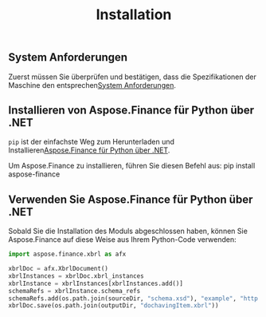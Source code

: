 ﻿---
title: Installation
type: docs
weight: 60
url: /de/python-net/installation/
description: Erfahren Sie mehr über die Installation von Python Finance Library API unter Verwendung von NuGet und Package Manager GUI oder Console.
---
## **System Anforderungen**

 Zuerst müssen Sie überprüfen und bestätigen, dass die Spezifikationen der Maschine den entsprechen[System Anforderungen](/finance/de/python-net/system-requirements/).

## **Installieren von Aspose.Finance für Python über .NET**
 `pip` ist der einfachste Weg zum Herunterladen und Installieren[Aspose.Finance für Python über .NET](https://pypi.org/project/aspose-finance/).

Um Aspose.Finance zu installieren, führen Sie diesen Befehl aus: pip install aspose-finance

## **Verwenden Sie Aspose.Finance für Python über .NET**

Sobald Sie die Installation des Moduls abgeschlossen haben, können Sie Aspose.Finance auf diese Weise aus Ihrem Python-Code verwenden:

```py
import aspose.finance.xbrl as afx

xbrlDoc = afx.XbrlDocument()
xbrlInstances = xbrlDoc.xbrl_instances
xbrlInstance = xbrlInstances[xbrlInstances.add()]
schemaRefs = xbrlInstance.schema_refs
schemaRefs.add(os.path.join(sourceDir, "schema.xsd"), "example", "http://example.com/xbrl/taxonomy")
xbrlDoc.save(os.path.join(outputDir, "dochavingItem.xbrl"))
```
